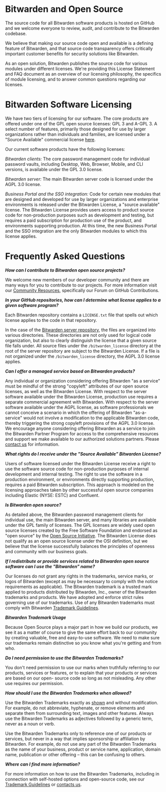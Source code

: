 # Bitwarden and Open Source

The source code for all Bitwarden software products is hosted on GitHub and we welcome everyone to review, audit, and contribute to the Bitwarden codebase.

We believe that making our source code open and available is a defining feature of Bitwarden, and that source code transparency offers critically important customer benefits for security solutions like Bitwarden.

As an open solution, Bitwarden publishes the source code for various modules under different licenses.  We're providing this License Statement and FAQ document as an overview of our licensing philosophy, the specifics of module licensing, and to answer common questions regarding our licenses.

# Bitwarden Software Licensing

We have two tiers of licensing for our software. The core products are offered under one of the GPL open source licenses: GPL 3 and  A-GPL 3. A select number of features, primarily those designed for use by larger organizations rather than individuals and families, are licensed under a "Source Available" commercial license [here](https://github.com/bitwarden/server/blob/master/LICENSE_BITWARDEN.txt).

Our current software products have the following licenses:

*Bitwarden clients:* The core password management code for individual password vaults, including Desktop, Web, Browser, Mobile, and CLI versions, is available under the GPL 3.0 license.

*Bitwarden server:* The main Bitwarden server code is licensed under the AGPL 3.0 license.

*Business Portal and the SSO integration:* Code for certain new modules that are designed and developed for use by larger organizations and enterprise environments is released under the Bitwarden License, a "source available" license. The Bitwarden License provides users access to product source code for non-production purposes such as development and testing, but requires a paid subscription for production use of the product, and environments supporting production. At this time, the new Business Portal and the SSO integration are the only Bitwarden modules to which this license applies. 

# Frequently Asked Questions

***How can I contribute to Bitwarden open source projects?***

We welcome new members of our developer community and there are many ways for you to contribute to our projects. For more information visit our [Community Resources](https://community.bitwarden.com/), specifically our Forum on GitHub Contributions.

***In your GitHub repositories, how can I determine what license applies to a given software program?***

Each Bitwarden repository contains a `LICENSE.txt` file that spells out which license applies to the code in that repository.

In the case of the [Bitwarden server repository](https://github.com/bitwarden/server), the files are organized into various directories. These directories are not only used for logical code organization, but also to clearly distinguish the license that a given source file falls under. All source files under the `/bitwarden_license` directory at the root of the server repository are subject to the Bitwarden License. If a file is not organized under the `/bitwarden_license` directory, the AGPL 3.0 license applies.

***Can I offer a managed service based on Bitwarden products?***

Any individual or organization considering offering Bitwarden "as a service" must be mindful of the strong "copyleft" attributes of our open source licenses, as well as the Bitwarden License. With respect to the server software available under the Bitwarden License, production use requires a separate commercial agreement with Bitwarden. With respect to the server software available under the AGPL license, as software professionals we cannot conceive a scenario in which the offering of Bitwarden "as-a-service" would not involve a modification to the applicable Bitwarden code, thereby triggering the strong copyleft provisions of the AGPL 3.0 license. We encourage anyone considering offering Bitwarden as a service to join the Bitwarden Partner Program for access to the comprehensive resources and support we make available to our authorized solutions partners. Please [contact us](https://bitwarden.com/contact/) for information.

***What rights do I receive under the "Source Available" Bitwarden License?*** 

Users of software licensed under the Bitwarden License receive a right to use the software source code for non-production purposes of internal development and internal testing. The right to use the software in a production environment, or environments directly supporting production, requires a paid Bitwarden subscription. This approach is modeled on the licensing approaches taken by other successful open source companies including Elastic (NYSE: ESTC) and Confluent.

***Is Bitwarden open source?***

As detailed above, the Bitwarden password management clients for individual use, the main Bitwarden server, and many libraries are available under the GPL family of licenses. The GPL licenses are widely used open source licenses created by the Free Software Foundation and endorsed as "open source" by the [Open Source Initiative](https://opensource.org/history). The Bitwarden License does not qualify as an open source license under the OSI definition, but we believe that the license successfully balances the principles of openness and community with our business goals.

***If I redistribute or provide services related to Bitwarden open source software can I use the "Bitwarden" name?***

Our licenses do not grant any rights in the trademarks, service marks, or logos of Bitwarden (except as may be necessary to comply with the notice requirements as applicable). The Bitwarden trademark is a trusted mark applied to products distributed by Bitwarden, Inc., owner of the Bitwarden trademarks and products. We have adopted and enforce strict rules governing use of our trademarks. Use of any Bitwarden trademarks must comply with Bitwarden [Trademark Guidelines](https://github.com/bitwarden/server/blob/master/TRADEMARK_GUIDELINES.md).

***Bitwarden Trademark Usage***

Because Open Source plays a major part in how we build our products, we see it as a matter of course to give the same effort back to our community by creating valuable, free and easy-to-use software. We need to make sure our trademarks remain distinctive so you know what you're getting and from who.

***Do I need permission to use the Bitwarden Trademarks?***

You don't need permission to use our marks when truthfully referring to our products, services or features, or to explain that your products or services are based on our open- source code so long as not misleading. Any other use requires our permission.

***How should I use the Bitwarden Trademarks when allowed?***

Use the Bitwarden Trademarks exactly as [shown](https://github.com/bitwarden/server/blob/master/TRADEMARK_GUIDELINES.md) and without modification. For example, do not abbreviate, hyphenate, or remove elements and separate them from surrounding text, images and other features. Always use the Bitwarden Trademarks as adjectives followed by a generic term, never as a noun or verb.

Use the Bitwarden Trademarks only to reference one of our products or services, but never in a way that implies sponsorship or affiliation by Bitwarden. For example, do not use any part of the Bitwarden Trademarks as the name of your business, product or service name, application, domain name, publication or other offering – this can be confusing to others.

***Where can I find more information?***

For more information on how to use the Bitwarden Trademarks, including in connection with self-hosted options and open-source code, see our [Trademark Guidelines](https://github.com/bitwarden/server/blob/master/TRADEMARK_GUIDELINES.md) or [contacts us](https://bitwarden.com/contact/).
